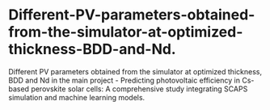 # Different-PV-parameters-obtained-from-the-simulator-at-optimized-thickness-BDD-and-Nd.
Different PV parameters obtained from the simulator at optimized thickness, BDD and Nd in the main project - Predicting photovoltaic efficiency in Cs-based perovskite solar cells: A  comprehensive study integrating SCAPS simulation and machine  learning models.
